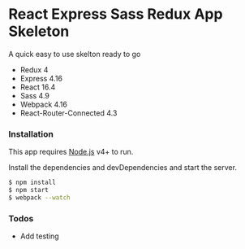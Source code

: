 # React Express Sass Redux App Skeleton

A quick easy to use skelton ready to go

  - Redux 4
  - Express 4.16
  - React 16.4
  - Sass 4.9
  - Webpack 4.16
  - React-Router-Connected 4.3

### Installation

This app requires [Node.js](https://nodejs.org/) v4+ to run.

Install the dependencies and devDependencies and start the server.

```sh
$ npm install
$ npm start
$ webpack --watch
```

### Todos

 - Add testing
